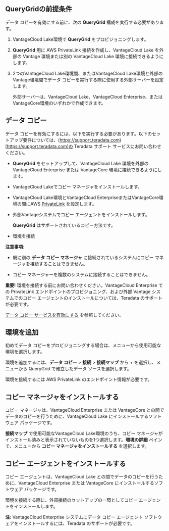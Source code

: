 ## QueryGridの前提条件


データ コピーを有効にする前に、次の **QueryGrid** 構成を実行する必要があります。

1.  VantageCloud Lake環境で **QueryGrid** をプロビジョニングします。


1.  **QueryGrid** 用に AWS PrivateLink 接続を作成し、VantageCloud Lake を外部の Vantage 環境または別の VantageCloud Lake 環境に接続できるようにします。


1.  2つのVantageCloud Lake環境間、またはVantageCloud Lake環境と外部のVantage環境間でデータ コピーを実行する際に使用する外部サーバーを設定します。

    外部サーバーは、VantageCloud Lake、VantageCloud Enterprise、またはVantageCore環境のいずれかで作成できます。


## データ コピー


データ コピーを有効にするには、以下を実行する必要があります。以下のセットアップ要件については、(https://support.teradata.com) [https://support.teradata.com]の Teradata サポート サービスにお問い合わせください。

-   **QueryGrid** をセットアップして、VantageCloud Lake 環境を外部の VantageCloud Enterprise または VantageCore 環境に接続できるようにします。


-   VantageCloud Lakeでコピー マネージャをインストールします。


-   VantageCloud Lake環境とVantageCloud EnterpriseまたはVantageCore環境の間にAWS [PrivateLink](dvp1707442265467.md) を設定します。


-   外部Vantageシステムでコピー エージェントをインストールします。

    **QueryGrid** はサポートされているコピー方法です。


-   環境を接続


**注意事項**:

-   既に別の **データ コピー マネージャ** に接続されているシステムにコピー マネージャを接続することはできません。


-   コピー マネージャーを複数のシステムに接続することはできません。


**重要!** 環境を接続する前にお問い合わせください。VantageCloud Enterprise での PrivateLink エンドポイントのプロビジョニング、および外部 Vantage システムでのコピー エージェントのインストールについては、Teradata のサポートが必要です。

[データ コピー サービスを有効にする](https://docs.teradata.com/access/sources/dita/topic?dita:topicPath=zmv1694773546514.dita&utm_source=console&utm_medium=iph) を参照してください。

## 環境を追加


初めてデータ コピーをプロビジョニングする場合は、メニューから使用可能な環境を選択します。

環境を追加するには、**データ コピー** > **接続** > **接続マップ** から + を選択し、メニューから QueryGrid で確立したデータ ソースを選択します。

環境を接続するには AWS PrivateLink のエンドポイント情報が必要です。

## コピー マネージャをインストールする


コピー マネージャは、VantageCloud Enterprise または VantageCore との間でデータのコピーを行うために、VantageCloud Lake にインストールするソフトウェア パッケージです。

**接続マップ** で使用可能なVantageCloud Lake環境のうち、コピー マネージャがインストール済みと表示されていないものを1つ選択します。**環境の詳細** ペインで、メニューから **コピー マネージャをインストールする** を選択します。

## コピー エージェントをインストールする


コピー エージェントは、VantageCloud Lake との間でデータのコピーを行うために、VantageCloud Enterprise または VantageCore にインストールするソフトウェア パッケージです。

環境を接続する際に、外部接続のセットアップの一環としてコピー エージェントをインストールします。

**注:** VantageCloud Enterprise システムにデータ コピー エージェント ソフトウェアをインストールするには、Teradata のサポートが必要です。

